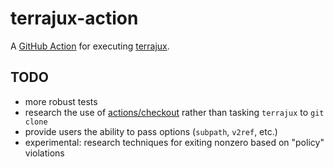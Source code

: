 # terrajux-action

A [GitHub Action](https://github.com/features/actions) for executing [terrajux](https://github.com/rhenning/terrajux).

## TODO

* more robust tests
* research the use of [actions/checkout](https://github.com/actions/checkout) rather than tasking `terrajux` to `git clone`
* provide users the ability to pass options (`subpath`, `v2ref`, etc.)
* experimental: research techniques for exiting nonzero based on "policy" violations

